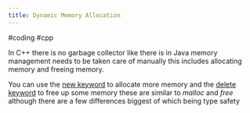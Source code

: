 ```yaml
---
title: Dynamic Memory Allocation
---
```


\#coding #cpp 

In C++ there is no garbage collector like there is in Java memory management needs to be taken care of manually this includes allocating memory and freeing memory. 

You can use the [new keyword](new%20keyword.md) to allocate more memory and the [delete keyword](delete%20keyword.md) to free up some memory these are similar to *malloc* and *free* although there are a few differences biggest of which being type safety 
